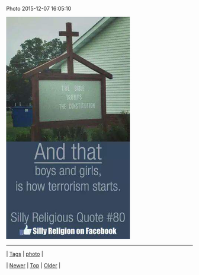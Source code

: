 <!--
title: Photo 2015-12-07 16
date: 2020-06-28T15:27:00.104Z
tags: photo
-->


Photo 2015-12-07 16:05:10

![](134730044105-0.jpg)

<!--BOTTOM-POST-NAVIGATION-->
---

| [Tags](tags.md) | [photo](tag-photo.md) |

| [Newer](134649298279.md) | [Top](index.md) | [Older](134782431031.md) |